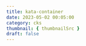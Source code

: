 ```yaml
---
title: kata-container
date: 2023-05-02 00:05:00
category: cks
thumbnail: { thumbnailSrc }
draft: false
---
```


